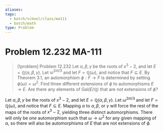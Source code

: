 ```yaml
---
aliases: 
tags:
  - batch/school/class/ma111
  - batch/math
type: Problem
---
```

# Problem 12.232 MA-111

> [!problem] Problem 12.232
> Let $\alpha,\beta,\gamma$ be the roots of $x^{3}-2$, and let $E=\mathbb{Q}(\alpha,\beta,\gamma)$. Let $\omega^{2\pi i/3}$ and let $F=\mathbb{Q}(\omega)$, and notice that $F\subseteq E$. By Theorem 3.1, an automorphism $\phi:F\longrightarrow F$ is determined by setting $\phi(\omega)=\omega^{2}$. Find three different extensions of $\phi$ to automorphisms $E\longrightarrow E$. Are there any elements of $\text{Gal}(E/\mathbb{Q})$ that are *not* extensions of $\phi$?

Let $\alpha,\beta,\gamma$ be the roots of $x^{3}-2$, and let $E=\mathbb{Q}(\alpha,\beta,\gamma)$. Let $\omega^{2\pi i/3}$ and let $F=\mathbb{Q}(\omega)$, and notice that $F\subseteq E$. Mapping $\alpha$ to $\alpha,\beta,$ or $\gamma$ will force the rest of the maps of the roots of $x^{3}-2$, yielding three distinct automorphisms. There will only be *one* automorphism such that $\omega \longrightarrow \omega^{2}$ for any given mapping of $\alpha$, so there will also be automorphisms of $E$ that are not extensions of $\phi$.
